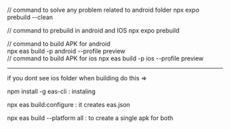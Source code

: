 // command to solve any problem related to android folder
npx expo prebuild --clean 


// command to prebuild in android and IOS
npx expo prebuild


// command to build APK for android  
npx eas build -p android --profile preview    
// command to build APK for ios 
npx eas build -p ios --profile preview



----------------

if you dont see ios folder when building do this =>

npm install -g eas-cli : instaling 

npx eas build:configure   : it creates eas.json


npx eas build --platform all    :   to create a single apk for both 
